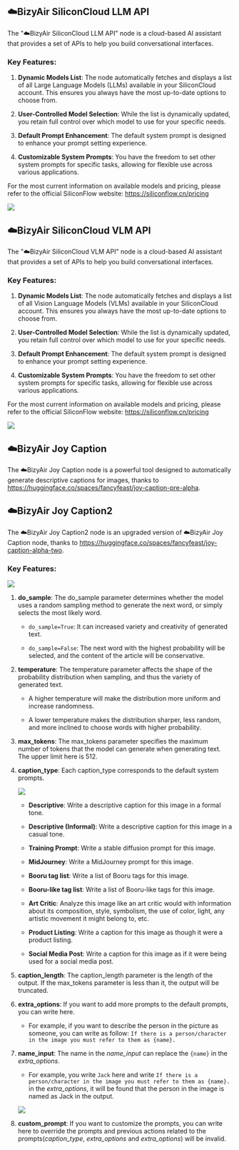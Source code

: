 ## ☁️BizyAir SiliconCloud LLM API

The "☁️BizyAir SiliconCloud LLM API" node is a cloud-based AI assistant that provides a set of APIs to help you build conversational interfaces.

### Key Features:

1. **Dynamic Models List**: The node automatically fetches and displays a list of all Large Language Models (LLMs) available in your SiliconCloud account. This ensures you always have the most up-to-date options to choose from.

2. **User-Controlled Model Selection**: While the list is dynamically updated, you retain full control over which model to use for your specific needs.

3. **Default Prompt Enhancement**: The default system prompt is designed to enhance your prompt setting experience.

4. **Customizable System Prompts**: You have the freedom to set other system prompts for specific tasks, allowing for flexible use across various applications.

For the most current information on available models and pricing, please refer to the official SiliconFlow website: https://siliconflow.cn/pricing

![](./imgs/siliconcloud-llm-api.png)

## ☁️BizyAir SiliconCloud VLM API

The "☁️BizyAir SiliconCloud VLM API" node is a cloud-based AI assistant that provides a set of APIs to help you build conversational interfaces.

### Key Features:

1. **Dynamic Models List**: The node automatically fetches and displays a list of all Vision Language Models (VLMs) available in your SiliconCloud account. This ensures you always have the most up-to-date options to choose from.

2. **User-Controlled Model Selection**: While the list is dynamically updated, you retain full control over which model to use for your specific needs.

3. **Default Prompt Enhancement**: The default system prompt is designed to enhance your prompt setting experience.

4. **Customizable System Prompts**: You have the freedom to set other system prompts for specific tasks, allowing for flexible use across various applications.

For the most current information on available models and pricing, please refer to the official SiliconFlow website: https://siliconflow.cn/pricing

![](./imgs/siliconcloud-vlm-api.jpeg)

## ☁️BizyAir Joy Caption

The ☁️BizyAir Joy Caption node is a powerful tool designed to automatically generate descriptive captions for images, thanks to https://huggingface.co/spaces/fancyfeast/joy-caption-pre-alpha.

## ☁️BizyAir Joy Caption2

The ☁️BizyAir Joy Caption2 node is an upgraded version of ☁️BizyAir Joy Caption node, thanks to https://huggingface.co/spaces/fancyfeast/joy-caption-alpha-two.

### Key Features:

![](./imgs/siliconcloud-joycaption2-api.png)

1. **do_sample**: The do_sample parameter determines whether the model uses a random sampling method to generate the next word, or simply selects the most likely word.

    - `do_sample=True`: It can increased variety and creativity of generated text.

    - `do_sample=False`: The next word with the highest probability will be selected, and the content of the article will be conservative.

2. **temperature**: The temperature parameter affects the shape of the probability distribution when sampling, and thus the variety of generated text.

    - A higher temperature will make the distribution more uniform and increase randomness.

    - A lower temperature makes the distribution sharper, less random, and more inclined to choose words with higher probability.

3. **max_tokens**: The max_tokens parameter specifies the maximum number of tokens that the model can generate when generating text. The upper limit here is 512.

4. **caption_type**: Each caption_type corresponds to the default system prompts.

    ![](./imgs/siliconcloud-joycaption2-caption_type.png)

    - **Descriptive**: Write a descriptive caption for this image in a formal tone.

    - **Descriptive (Informal)**: Write a descriptive caption for this image in a casual tone.

    - **Training Prompt**: Write a stable diffusion prompt for this image.

    - **MidJourney**: Write a MidJourney prompt for this image.

    - **Booru tag list**: Write a list of Booru tags for this image.

    - **Booru-like tag list**: Write a list of Booru-like tags for this image.

    - **Art Critic**: Analyze this image like an art critic would with information about its composition, style, symbolism, the use of color, light, any artistic movement it might belong to, etc.

    - **Product Listing**: Write a caption for this image as though it were a product listing.

    - **Social Media Post**: Write a caption for this image as if it were being used for a social media post.

5. **caption_length**: The caption_length parameter is the length of the output. If the max_tokens parameter is less than it, the output will be truncated.

6. **extra_options**: If you want to add more prompts to the default prompts, you can write here.

    - For example, if you want to describe the person in the picture as someone, you can write as follow: `If there is a person/character in the image you must refer to them as {name}.`

7. **name_input**: The name in the *name_input* can replace the `{name}` in the *extra_options*.

    - For example, you write `Jack` here and write `If there is a person/character in the image you must refer to them as {name}.` in the *extra_options*, it will be found that the person in the image is named as Jack in the output.

    ![](./imgs/siliconcloud-joycaption2-example.png)

8. **custom_prompt**: If you want to customize the prompts, you can write here to override the prompts and previous actions related to the prompts(*caption_type*, *extra_options* and *extra_options*) will be invalid.
